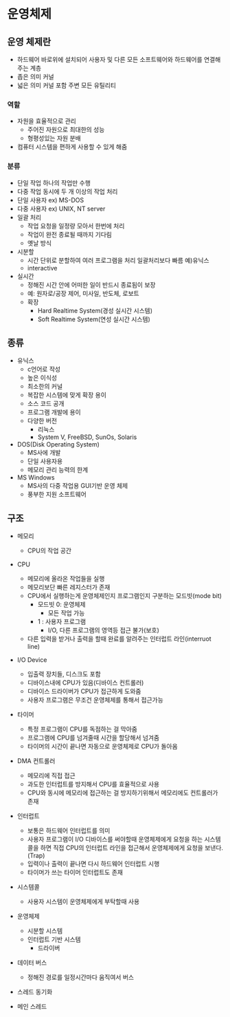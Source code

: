 # 운영체제

## 운영 체제란
- 하드웨어 바로위에 설치되어 사용자 및 다른 모든 소프트웨어와 하드웨어를 연결해주는 계층
- 좁은 의미 커널
- 넓은 의미 커널 포함 주변 모든 유틸리티
### 역할
- 자원을 효율적으로 관리
    - 주어진 자원으로 최대한의 성능 
    - 형평성있는 자원 분배
- 컴퓨터 시스템을 편하게 사용할 수 있게 해줌
### 분류
- 단일 작업
하나의 작업만 수행
- 다중 작업
동시에 두 개 이상의 작업 처리
- 단일 사용자
ex) MS-DOS
- 다중 사용자
ex) UNIX, NT server
- 일괄 처리
    - 작업 요청을 일정량 모아서 한번에 처리
    - 작업이 완전 종료될 때까지 기다림
    - 옛날 방식
- 시분할
    - 시간 단위로 분할하여 여러 프로그램을 처리
    일괄처리보다 빠름
    예)유닉스
    - interactive
- 실시간
    - 정해진 시간 안에 어떠한 일이 반드시 종료됨이 보장
    - 예: 원자로/공장 제어, 미사일, 반도체, 로보트
    - 확장
        - Hard Realtime System(경성 실시간 시스템)
        - Soft Realtime System(연성 실시간 시스템)

## 종류
- 유닉스
    - c언어로 작성
    - 높은 이식성
    - 최소한의 커널
    - 복잡한 시스템에 맞게 확장 용이
    - 소스 코드 공개
    - 프로그램 개발에 용이
    - 다양한 버전
        - 리눅스
        - System V, FreeBSD, SunOs, Solaris
- DOS(Disk Operating System)
    - MS사에 개발
    - 단일 사용자용
    - 메모리 관리 능력의 한계
- MS Windows
    - MS사의 다중 작업용 GUI기반 운영 체제
    - 풍부한 지원 소프트웨어

## 구조
- 메모리
    - CPU의 작업 공간
- CPU
    - 메모리에 올라온 작업들을 실행
    - 메모리보단 빠른 레지스터가 존재
    - CPU에서 실행하는게 운영체제인지 프로그램인지 구분하는 모드빗(mode bit)
        - 모드빗 0: 운영체제
            - 모든 작업 가능
        - 1 : 사용자 프로그램
            - I/O, 다른 프로그램의 영역등 접근 불가(보호)
    - 다른 입력을 받거나 출력을 할때 완료를 알려주는 인터럽트 라인(interruot line)
- I/O Device
    - 입출력 장치들, 디스크도 포함
    - 디바이스내에 CPU가 있음(디바이스 컨트롤러)
    - 디바이스 드라이버가 CPU가 접근하게 도와줌
    - 사용자 프로그램은 무조건 운영체제를 통해서 접근가능
- 타이머
    - 특정 프로그램이 CPU를 독점하는 걸 막아줌
    - 프로그램에 CPU를 넘겨줄때 시간을 할당해서 넘겨줌
    - 타이머의 시간이 끝나면 자동으로 운영체제로 CPU가 돌아옴
- DMA 컨트롤러
    - 메모리에 직접 접근
    - 과도한 인터럽트를 방지해서 CPU를 효율적으로 사용
    - CPU와 동시에 메모리에 접근하는 걸 방지하기위해서 메모리에도 컨트롤러가 존재
- 인터럽트
    - 보통은 하드웨어 인터럽트를 의미
    - 사용자 프로그램이 I/O 디바이스를 써야할때 운영체제에게 요청을 하는 시스템콜을 하면 직접 CPU의 인터럽트 라인을 접근해서 운영체제에게 요청을 보낸다. (Trap)
    - 입력이나 출력이 끝나면 다시 하드웨어 인터럽트 시행
    - 타이머가 쓰는 타이머 인터럽트도 존재
- 시스템콜
    - 사용자 시스템이 운영체제에게 부탁할때 사용
- 운영체제
    - 시분할 시스템
    - 인터럽트 기반 시스템 
        - 드라이버
- 데이터 버스
    - 정해진 경로를 일정시간마다 움직여서 버스

- 스레드 동기화
- 메인 스레드
